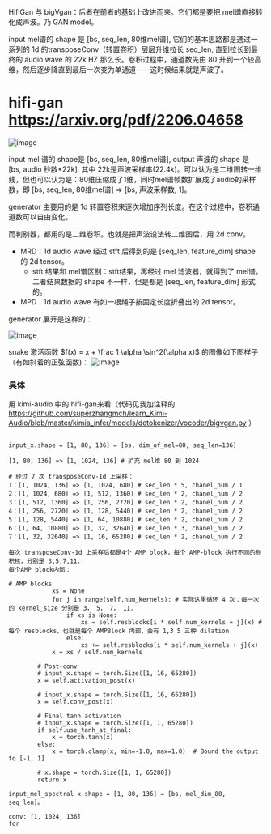 HifiGan 与 bigVgan：后者在前者的基础上改进而来。它们都是要把 mel谱直接转化成声波。乃 GAN model。

input mel谱的 shape 是 [bs, seq_len, 80维mel谱], 它们的基本思路都是通过一系列的 1d 的transposeConv（转置卷积）层层升维拉长 seq_len, 直到拉长到最终的 audio wave 的 22k HZ 那么长。卷积过程中，通道数先由 80 升到一个较高维，然后逐步降直到最后一次变为单通道——这时候结果就是声波了。

# hifi-gan https://arxiv.org/pdf/2206.04658 

![image](https://github.com/user-attachments/assets/8552b6be-7d26-4c9a-91f3-569d744dc1dd)

input mel 谱的 shape是 [bs, seq_len, 80维mel谱], output 声波的 shape 是 [bs, audio 秒数*22k], 其中 22k是声波采样率(22.4k)。可以认为是二维图转一维线，但也可以认为是：80维压缩成了1维，同时mel谱帧数扩展成了audio的采样数，即 [bs, seq_len, 80维mel谱]  => [bs, 声波采样数, 1]。

generator 主要用的是 1d 转置卷积来逐次增加序列长度。在这个过程中，卷积通道数可以自由变化。

而判别器，都用的是二维卷积。也就是把声波设法转二维图后，用 2d conv。
- MRD：1d audio wave 经过 stft 后得到的是 [seq_len, feature_dim] shape 的 2d tensor。
  - stft 结果和 mel谱区别：stft结果，再经过 mel 滤波器，就得到了 mel谱。二者结果数据的 shape 不一样，但是都是 [seq_len, feature_dim] 形式的。
- MPD：1d audio wave 有如一根绳子按固定长度折叠出的 2d tensor。

generator 展开是这样的：

![image](https://github.com/user-attachments/assets/f94f60f4-a9fa-4b7f-8b55-79ac2bff7789)

snake 激活函数 $f(x) = x + \frac 1 \alpha \sin^2(\alpha x)$ 的图像如下图样子（有如斜着的正弦函数)：
![image](https://github.com/user-attachments/assets/1af63980-0740-4495-85f7-52e7c9e97d25)

### 具体

用 kimi-audio 中的 hifi-gan来看（代码见我加注释的 https://github.com/superzhangmch/learn_Kimi-Audio/blob/master/kimia_infer/models/detokenizer/vocoder/bigvgan.py ）

```

input_x.shape = [1, 80, 136] = [bs, dim_of_mel=80, seq_len=136]

[1, 80, 136] => [1, 1024, 136] # 扩充 mel维 80 到 1024  

# 经过 7 次 transposeConv-1d 上采样：
1：[1, 1024, 136] => [1, 1024, 680] # seq_len * 5, chanel_num / 1
2：[1, 1024, 680] => [1, 512, 1360] # seq_len * 2, chanel_num / 2
3：[1, 512, 1360] => [1, 256, 2720] # seq_len * 2, chanel_num / 2
4：[1, 256, 2720] => [1, 128, 5440] # seq_len * 2, chanel_num / 2
5：[1, 128, 5440] => [1, 64, 10880] # seq_len * 2, chanel_num / 2
6：[1, 64, 10880] => [1, 32, 32640] # seq_len * 3, chanel_num / 2
7：[1, 32, 32640] => [1, 16, 65280] # seq_len * 2, chanel_num / 2

每次 transposeConv-1d 上采样后都是4个 AMP block，每个 AMP-block 执行不同的卷积核，分别是 3,5,7,11.
每个AMP block内部：

# AMP blocks
            xs = None
            for j in range(self.num_kernels): # 实际这里循环 4 次：每一次的 kernel_size 分别是 3， 5， 7， 11. 
                if xs is None:
                    xs = self.resblocks[i * self.num_kernels + j](x) # 每个 resblocks，也就是每个 AMPBlock 内部，会有 1,3 5 三种 dilation
                else:
                    xs += self.resblocks[i * self.num_kernels + j](x)
            x = xs / self.num_kernels 

        # Post-conv
        # input_x.shape = torch.Size([1, 16, 65280])
        x = self.activation_post(x)
        
        # input_x.shape = torch.Size([1, 16, 65280])
        x = self.conv_post(x)
        
        # Final tanh activation
        # input_x.shape = torch.Size([1, 1, 65280])
        if self.use_tanh_at_final:
            x = torch.tanh(x)
        else:
            x = torch.clamp(x, min=-1.0, max=1.0)  # Bound the output to [-1, 1]

        # x.shape = torch.Size([1, 1, 65280])
        return x

input_mel_spectral x.shape = [1, 80, 136] = [bs, mel_dim_80, seq_len]。

conv: [1, 1024, 136]
for 
```
